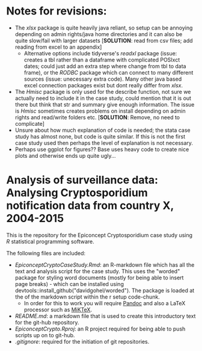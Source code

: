 # Notes for revisions: 

- The *xlsx* package is quite heavily java reliant, so setup can be annoying depending on admin rights/java home directories and it can also be quite slow/fail with larger datasets [**SOLUTION**: read from csv files; add reading from excel to an appendix]
  - Alternative options include tidyverse's *readxl* package (issue: creates a tbl rather than a dataframe with complicated POSIxct dates; could just add an extra step where change from tbl to data frame), or the *RODBC* package which can connect to many different sources (issue: unecessary extra code). Many other java based excel connection packages exist but dont really differ from *xlsx*. 
- The *Hmisc* package is only used for the describe function, not sure we actually need to include it in the case study, could mention that it is out there but think that str and summary give enough information. The issue is *Hmisc* sometimes creates problems on install depending on admin rights and read/write folders etc. [**SOLUTION**: Remove, no need to complicate]
- Unsure about how much explanation of code is needed; the stata case study has almost none, but code is quite similar. If this is not the first case study used then perhaps the level of explanation is not necessary. 
- Perhaps use ggplot for figures?? Base uses heavy code to create nice plots and otherwise ends up quite ugly...





# Analysis of surveillance data: Analysing Cryptosporidium notification data from country X, 2004-2015

This is the repository for the Epiconcept Cryptosporidium case study using *R* statistical programming software. 

The following files are included: 

- *EpiconceptCryptoCaseStudy.Rmd*: an R-markdown file which has all the text and analysis script for the case study. This uses the "worded" package for styling word documents (mostly for being able to insert page breaks) - which can be installed using devtools::install_github("davidgohel/worded"). The package is loaded at the of the markdown script within the r setup code-chunk.
  - In order for this to work you will require [Pandoc](https://pandoc.org/installing.html) and also a LaTeX processor such as [MiKTeX](https://miktex.org/download). 
- *README.md*: a markdown file that is used to create this introductory text for the git-hub repository. 
- *EpiconceptCrypto.Rproj*: an R project required for being able to push scripts up on to git-hub. 
- *.gitignore*: required for the initiation of git repositories. 
